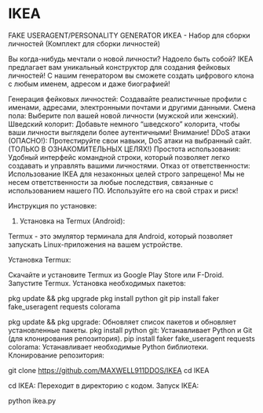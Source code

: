 # IKEA
FAKE USERAGENT/PERSONALITY GENERATOR
ИКЕА - Набор для сборки личностей (Комплект для сборки личностей)

Вы когда-нибудь мечтали о новой личности? Надоело быть собой? IKEA предлагает вам уникальный конструктор для создания фейковых личностей! С нашим генератором вы сможете создать цифрового клона с любым именем, адресом и даже биографией!

Генерация фейковых личностей: Создавайте реалистичные профили с именами, адресами, электронными почтами и другими данными.
Смена пола: Выберите пол вашей новой личности (мужской или женский).
Шведский колорит: Добавьте немного “шведского” колорита, чтобы ваши личности выглядели более аутентичными!
Внимание!  DDoS атаки (ОПАСНО!): Протестируйте свои навыки, DoS атаки на выбранный сайт. (ТОЛЬКО В ОЗНАКОМИТЕЛЬНЫХ ЦЕЛЯХ!)
Простота использования: Удобный интерфейс командной строки, который позволяет легко создавать и управлять вашими личностями.
Отказ от ответственности: Использование IKEA для незаконных целей строго запрещено! Мы не несем ответственности за любые последствия, связанные с использованием нашего ПО. Используйте его на свой страх и риск!

Инструкция по установке:

1. Установка на Termux (Android):

Termux - это эмулятор терминала для Android, который позволяет запускать Linux-приложения на вашем устройстве.

Установка Termux:

Скачайте и установите Termux из Google Play Store или F-Droid.
Запустите Termux.
Установка необходимых пакетов:

pkg update && pkg upgrade
pkg install python git
pip install faker fake_useragent requests colorama


pkg update && pkg upgrade: Обновляет список пакетов и обновляет установленные пакеты.
pkg install python git: Устанавливает Python и Git (для клонирования репозитория).
pip install faker fake_useragent requests colorama: Устанавливает необходимые Python библиотеки.
Клонирование репозитория:

git clone https://github.com/MAXWELL911DDOS/IKEA 
cd IKEA


cd IKEA: Переходит в директорию с кодом.
Запуск IKEA:

python ikea.py


